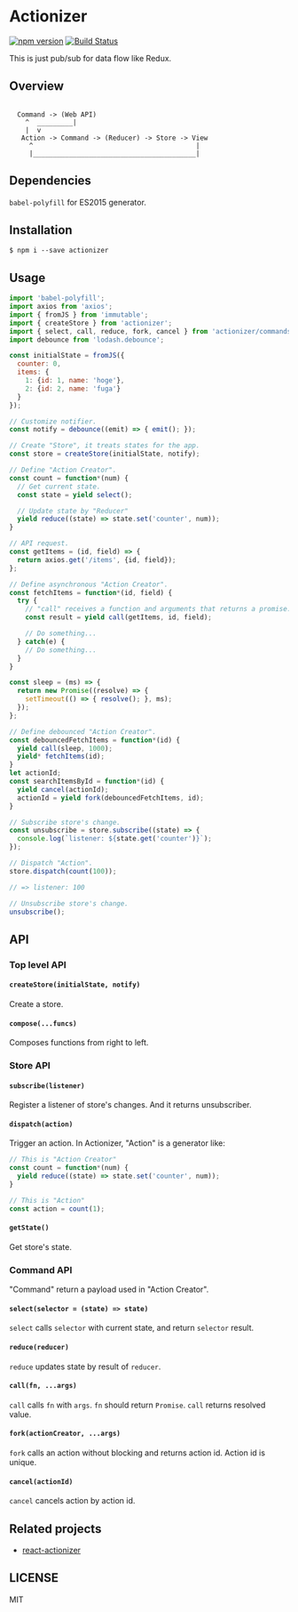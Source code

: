 # Actionizer
[![npm version](https://badge.fury.io/js/actionizer.svg)](https://badge.fury.io/js/actionizer)
[![Build Status](https://travis-ci.org/oreshinya/actionizer.svg?branch=master)](https://travis-ci.org/oreshinya/actionizer)

This is just pub/sub for data flow like Redux.

## Overview

```

  Command -> (Web API)
    ^  _________|
    |  v
   Action -> Command -> (Reducer) -> Store -> View
     ^                                         |
     |_________________________________________|

```

## Dependencies

`babel-polyfill` for ES2015 generator.

## Installation

```
$ npm i --save actionizer
```

## Usage

```javascript
import 'babel-polyfill';
import axios from 'axios';
import { fromJS } from 'immutable';
import { createStore } from 'actionizer';
import { select, call, reduce, fork, cancel } from 'actionizer/commands';
import debounce from 'lodash.debounce';

const initialState = fromJS({
  counter: 0,
  items: {
    1: {id: 1, name: 'hoge'},
    2: {id: 2, name: 'fuga'}
  }
});

// Customize notifier.
const notify = debounce((emit) => { emit(); });

// Create "Store", it treats states for the app.
const store = createStore(initialState, notify);

// Define "Action Creator".
const count = function*(num) {
  // Get current state.
  const state = yield select();

  // Update state by "Reducer"
  yield reduce((state) => state.set('counter', num));
}

// API request.
const getItems = (id, field) => {
  return axios.get('/items', {id, field});
};

// Define asynchronous "Action Creator".
const fetchItems = function*(id, field) {
  try {
    // "call" receives a function and arguments that returns a promise.
    const result = yield call(getItems, id, field);

    // Do something...
  } catch(e) {
    // Do something...
  }
}

const sleep = (ms) => {
  return new Promise((resolve) => {
    setTimeout(() => { resolve(); }, ms);
  });
};

// Define debounced "Action Creator".
const debouncedFetchItems = function*(id) {
  yield call(sleep, 1000);
  yield* fetchItems(id);
}
let actionId;
const searchItemsById = function*(id) {
  yield cancel(actionId);
  actionId = yield fork(debouncedFetchItems, id);
}

// Subscribe store's change.
const unsubscribe = store.subscribe((state) => {
  console.log(`listener: ${state.get('counter')}`);
});

// Dispatch "Action".
store.dispatch(count(100));

// => listener: 100

// Unsubscribe store's change.
unsubscribe();
```

## API
### Top level API
#### `createStore(initialState, notify)`
Create a store.

#### `compose(...funcs)`
Composes functions from right to left.

### Store API
#### `subscribe(listener)`
Register a listener of store's changes.
And it returns unsubscriber.

#### `dispatch(action)`
Trigger an action.
In Actionizer, "Action" is a generator like:

```javascript
// This is "Action Creator"
const count = function*(num) {
  yield reduce((state) => state.set('counter', num));
}

// This is "Action"
const action = count(1);
```

#### `getState()`
Get store's state.

### Command API
"Command" return a payload used in "Action Creator".

#### `select(selector = (state) => state)`
`select` calls `selector` with current state, and return `selector` result.

#### `reduce(reducer)`
`reduce` updates state by result of `reducer`.

#### `call(fn, ...args)`
`call` calls `fn` with `args`.
`fn` should return `Promise`.
`call` returns resolved value.

#### `fork(actionCreator, ...args)`
`fork` calls an action without blocking and returns action id.
Action id is unique.

#### `cancel(actionId)`
`cancel` cancels action by action id.

## Related projects
- [react-actionizer](https://github.com/oreshinya/react-actionizer)

## LICENSE

MIT
